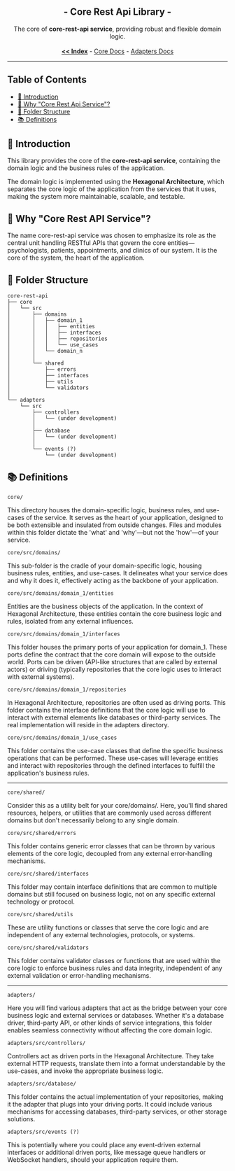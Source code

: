 <br/>
<p align="center">
  <h2 align="center"> - Core Rest Api Library -</h3>

  <p align="center">
    The core of <strong>core-rest-api service</strong>, providing robust and flexible domain logic.
    <br/>
    <br/>
    <a href="https://github.com/ItaloRAmaral/cliniccontrol/tree/main/docs"><strong><< Index</strong></a>
    -
    <a href="https://github.com/italoRAmaral/cliniccontrol/issues">Core Docs</a>
    -
    <a href="https://github.com/italoRAmaral/cliniccontrol/issues">Adapters Docs</a>
  </p>
</p>

---

## Table of Contents

- [📌 Introduction](#-introduction)
- [🤔 Why "Core Rest Api Service"?](#-why-core-rest-api-service)
- [📂 Folder Structure](#-folder-structure)
- [📚 Definitions](#-definitions)

## 📌 Introduction

This library provides the core of the <strong>core-rest-api service</strong>, containing the domain logic and the business rules of the application.

The domain logic is implemented using the <strong>Hexagonal Architecture</strong>, which separates the core logic of the application from the services that it uses, making the system more maintainable, scalable, and testable.

## 🤔 Why "Core Rest API Service"?

The name core-rest-api service was chosen to emphasize its role as the central unit handling RESTful APIs that govern the core entities—psychologists, patients, appointments, and clinics of our system. It is the core of the system, the heart of the application.

## 📂 Folder Structure

```
core-rest-api
├── core
│   └── src
│       ├── domains
│       │   ├── domain_1
│       │   │   ├── entities
│       │   │   ├── interfaces
│       │   │   ├── repositories
│       │   │   └── use_cases
│       │   └── domain_n
│       │
│       └── shared
│           ├── errors
│           ├── interfaces
│           ├── utils
│           └── validators
│
└── adapters
    └── src
        ├── controllers
        │   └── (under development)
        │
        ├── database
        │   └── (under development)
        │
        └── events (?)
            └── (under development)
```

## 📚 Definitions

`core/`

This directory houses the domain-specific logic, business rules, and use-cases of the service. It serves as the heart of your application, designed to be both extensible and insulated from outside changes. Files and modules within this folder dictate the 'what' and 'why'—but not the 'how'—of your service.

`core/src/domains/`

This sub-folder is the cradle of your domain-specific logic, housing business rules, entities, and use-cases. It delineates what your service does and why it does it, effectively acting as the backbone of your application.

`core/src/domains/domain_1/entities`

Entities are the business objects of the application. In the context of Hexagonal Architecture, these entities contain the core business logic and rules, isolated from any external influences.

`core/src/domains/domain_1/interfaces`

This folder houses the primary ports of your application for domain_1. These ports define the contract that the core domain will expose to the outside world. Ports can be driven (API-like structures that are called by external actors) or driving (typically repositories that the core logic uses to interact with external systems).

`core/src/domains/domain_1/repositories`

In Hexagonal Architecture, repositories are often used as driving ports. This folder contains the interface definitions that the core logic will use to interact with external elements like databases or third-party services. The real implementation will reside in the adapters directory.

`core/src/domains/domain_1/use_cases`

This folder contains the use-case classes that define the specific business operations that can be performed. These use-cases will leverage entities and interact with repositories through the defined interfaces to fulfill the application's business rules.

---

`core/shared/`

Consider this as a utility belt for your core/domains/. Here, you'll find shared resources, helpers, or utilities that are commonly used across different domains but don't necessarily belong to any single domain.

`core/src/shared/errors`

This folder contains generic error classes that can be thrown by various elements of the core logic, decoupled from any external error-handling mechanisms.

`core/src/shared/interfaces`

This folder may contain interface definitions that are common to multiple domains but still focused on business logic, not on any specific external technology or protocol.

`core/src/shared/utils`

These are utility functions or classes that serve the core logic and are independent of any external technologies, protocols, or systems.

`core/src/shared/validators`

This folder contains validator classes or functions that are used within the core logic to enforce business rules and data integrity, independent of any external validation or error-handling mechanisms.

---

`adapters/`

Here you will find various adapters that act as the bridge between your core business logic and external services or databases. Whether it's a database driver, third-party API, or other kinds of service integrations, this folder enables seamless connectivity without affecting the core domain logic.

`adapters/src/controllers/`

Controllers act as driven ports in the Hexagonal Architecture. They take external HTTP requests, translate them into a format understandable by the use-cases, and invoke the appropriate business logic.

`adapters/src/database/`

This folder contains the actual implementation of your repositories, making it the adapter that plugs into your driving ports. It could include various mechanisms for accessing databases, third-party services, or other storage solutions.

`adapters/src/events (?)`

This is potentially where you could place any event-driven external interfaces or additional driven ports, like message queue handlers or WebSocket handlers, should your application require them.

<!-- ## 🎯 Objectives

- Provide a clear abstraction layer between the domain logic and the application's outer layers. In our case, handle domain logic for psychologists, patients, appointments, and clinics.
- Enable easy testability and extendability.
- Facilitate collaboration among developers by making the code more readable and maintainable.

## 💡 Why Hexagonal Architecture?

- **Isolation:** Keeps the domain logic untainted by side-effects and external dependencies. Ensures that domain logic remains clean, focused, and free from external dependencies.
- **Reusability:** Enables code reuse across various components or even different projects.
- **Testability:** Makes unit and integration testing easier with a decoupled domain logic.
- **Delimitation of boundaries and protection:** Hexagonal architecture establishes clear boundaries and protects the application's business rules. It separates the complexity of the business logic from the technical complexities, allowing developers to identify and work within defined limits.

## 📋 Primary Responsibilities

- **Business Rule Management:** Defines and enforces the rules governing the application's domain.
- **Validation:** Ensures compliance with domain requirements and constraints.
- **Layer Interaction:** Acts as the conduit between the domain logic and application or infrastructure layers, easing communication.

## 🚀 Features

- **Robust Business Rule Management:** The core-rest-api takes charge of defining and implementing domain-specific rules and logic, safeguarding the system's integrity.
- **Comprehensive Validation:** Equipped with a series of validators to confirm that operations are in line with domain policies.
- **Integration Flexibility:** Owing to its Hexagonal Architecture, the core-rest-api can be seamlessly integrated with various layers and services, be it databases, UI, or external services, without compromising the domain logic. -->

